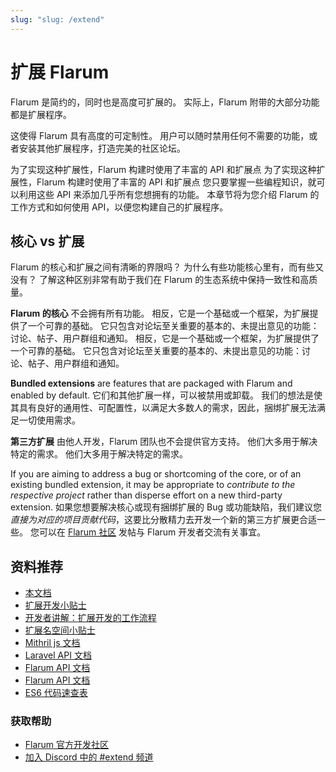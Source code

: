 ```yaml
---
slug: "slug: /extend"
---
```


# 扩展 Flarum

Flarum 是简约的，同时也是高度可扩展的。 实际上，Flarum 附带的大部分功能都是扩展程序。

这使得 Flarum 具有高度的可定制性。 用户可以随时禁用任何不需要的功能，或者安装其他扩展程序，打造完美的社区论坛。

为了实现这种扩展性，Flarum 构建时使用了丰富的 API 和扩展点 为了实现这种扩展性，Flarum 构建时使用了丰富的 API 和扩展点 您只要掌握一些编程知识，就可以利用这些 API 来添加几乎所有您想拥有的功能。 本章节将为您介绍 Flarum 的工作方式和如何使用 API，以便您构建自己的扩展程序。

## 核心 vs 扩展

Flarum 的核心和扩展之间有清晰的界限吗？ 为什么有些功能核心里有，而有些又没有？ 了解这种区别非常有助于我们在 Flarum 的生态系统中保持一致性和高质量。

**Flarum 的核心** 不会拥有所有功能。 相反，它是一个基础或一个框架，为扩展提供了一个可靠的基础。 它只包含对论坛至关重要的基本的、未提出意见的功能：讨论、帖子、用户群组和通知。 相反，它是一个基础或一个框架，为扩展提供了一个可靠的基础。 它只包含对论坛至关重要的基本的、未提出意见的功能：讨论、帖子、用户群组和通知。

**Bundled extensions** are features that are packaged with Flarum and enabled by default. 它们和其他扩展一样，可以被禁用或卸载。 我们的想法是使其具有良好的通用性、可配置性，以满足大多数人的需求，因此，捆绑扩展无法满足一切使用需求。

**第三方扩展** 由他人开发，Flarum 团队也不会提供官方支持。 他们大多用于解决特定的需求。 他们大多用于解决特定的需求。

If you are aiming to address a bug or shortcoming of the core, or of an existing bundled extension, it may be appropriate to _contribute to the respective project_ rather than disperse effort on a new third-party extension. 如果您想要解决核心或现有捆绑扩展的 Bug 或功能缺陷，我们建议您 _直接为对应的项目贡献代码_，这要比分散精力去开发一个新的第三方扩展更合适一些。 您可以在 [Flarum 社区](https://discuss.flarum.org/) 发帖与 Flarum 开发者交流有关事宜。

## 资料推荐

- [本文档](start.md)
- [扩展开发小贴士](https://discuss.flarum.org/d/5512-extension-development-tips)
- [开发者讲解：扩展开发的工作流程](https://github.com/flarum/cli)
- [扩展名空间小贴士](https://discuss.flarum.org/d/6320-extension-developers-show-us-your-workflow)
- [Mithril js 文档](https://discuss.flarum.org/d/9625-flarum-extension-namespacing-tips)
- [Laravel API 文档](https://mithril.js.org/)
- [Flarum API 文档](https://laravel.com/api/8.x/)
- [Flarum API 文档](https://api.flarum.org)
- [ES6 代码速查表](https://github.com/DrkSephy/es6-cheatsheet)

### 获取帮助

- [Flarum 官方开发社区](https://discuss.flarum.org/t/dev)
- [加入 Discord 中的 #extend 频道](https://flarum.org/discord/)
